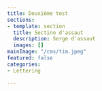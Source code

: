 ```yaml
---
title: Deuxième test
sections:
- template: section
  title: Sectino d'assaut
  description: Serge d'assaut
  images: []
mainImage: "/cms/tim.jpeg"
featured: false
categories:
- Lettering

---
```

